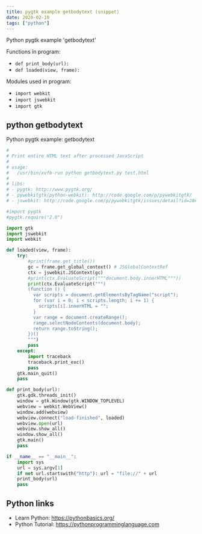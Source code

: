 ```yaml
---
title: pygtk example getbodytext (snippet)
date: 2020-02-10
tags: ["python"]
---
```

Python pygtk example 'getbodytext'

Functions in program: 
* `def print_body(url):`
* `def loaded(view, frame):`

Modules used in program: 
* `import webkit`
* `import jswebkit`
* `import gtk`

## python getbodytext

Python pygtk example: getbodytext

```python
#
# Print entire HTML text after processed JavaScript
#
# usage:
#   /usr/bin/xvfb-run python getbodytext.py test.html
#
# libs:
# - pygtk: http://www.pygtk.org/
# - pywebkitgtk(python-webkit): http://code.google.com/p/pywebkitgtk/
# - jswebkit: http://code.google.com/p/pywebkitgtk/issues/detail?id=28#c9

#import pygtk
#pygtk.require("2.0")

import gtk
import jswebkit
import webkit

def loaded(view, frame):
    try:
        #print(frame.get_title())
        gc = frame.get_global_context() # JSGlobalContextRef
        ctx = jswebkit.JSContext(gc)
        #print(ctx.EvaluateScript("""document.body.innerHTML"""))
        print(ctx.EvaluateScript(""")
        (function () {
          var scripts = document.getElementsByTagName("script");
          for (var i = 0; i < scripts.length; i += 1) {
            scripts[i].innerHTML = "";
          }
          var range = document.createRange();
          range.selectNodeContents(document.body);
          return range.toString();
        })()
        """)
        pass
    except:
        import traceback
        traceback.print_exc()
        pass
    gtk.main_quit()
    pass

def print_body(url):
    gtk.gdk.threads_init()
    window = gtk.Window(gtk.WINDOW_TOPLEVEL)
    webview = webkit.WebView()
    window.add(webview)
    webview.connect("load-finished", loaded)
    webview.open(url)
    webview.show_all()
    window.show_all()
    gtk.main()
    pass

if __name__ == "__main__":
    import sys
    url = sys.argv[1]
    if not url.startswith("http"): url = "file://" + url
    print_body(url)
    pass


```

## Python links

- Learn Python: https://pythonbasics.org/
- Python Tutorial: https://pythonprogramminglanguage.com
